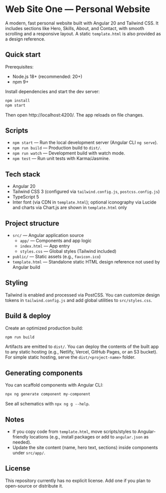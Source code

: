 # Web Site One — Personal Website

A modern, fast personal website built with Angular 20 and Tailwind CSS. It includes sections like Hero, Skills, About, and Contact, with smooth scrolling and a responsive layout. A static `template.html` is also provided as a design reference.

## Quick start

Prerequisites:
- Node.js 18+ (recommended: 20+)
- npm 9+

Install dependencies and start the dev server:

```bash
npm install
npm start
```

Then open http://localhost:4200/. The app reloads on file changes.

## Scripts

- `npm start` — Run the local development server (Angular CLI `ng serve`).
- `npm run build` — Production build to `dist/`.
- `npm run watch` — Development build with watch mode.
- `npm test` — Run unit tests with Karma/Jasmine.

## Tech stack

- Angular 20
- Tailwind CSS 3 (configured via `tailwind.config.js`, `postcss.config.js`)
- TypeScript 5
- Inter font (via CDN in `template.html`); optional iconography via Lucide and charts via Chart.js are shown in `template.html` only

## Project structure

- `src/` — Angular application source
  - `app/` — Components and app logic
  - `index.html` — App entry
  - `styles.css` — Global styles (Tailwind included)
- `public/` — Static assets (e.g., `favicon.ico`)
- `template.html` — Standalone static HTML design reference not used by Angular build

## Styling

Tailwind is enabled and processed via PostCSS. You can customize design tokens in `tailwind.config.js` and add global utilities to `src/styles.css`.

## Build & deploy

Create an optimized production build:

```bash
npm run build
```

Artifacts are emitted to `dist/`. You can deploy the contents of the built app to any static hosting (e.g., Netlify, Vercel, GitHub Pages, or an S3 bucket). For simple static hosting, serve the `dist/<project-name>` folder.

## Generating components

You can scaffold components with Angular CLI:

```bash
npx ng generate component my-component
```

See all schematics with `npx ng g --help`.

## Notes

- If you copy code from `template.html`, move scripts/styles to Angular-friendly locations (e.g., install packages or add to `angular.json` as needed).
- Update the site content (name, hero text, sections) inside components under `src/app/`.

## License

This repository currently has no explicit license. Add one if you plan to open-source or distribute it.
